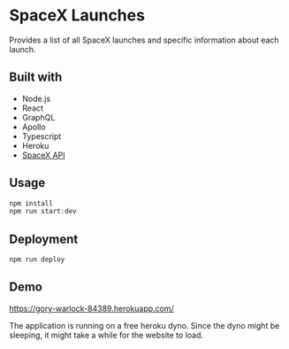 # SpaceX Launches
Provides a list of all SpaceX launches and specific information about each launch. 

## Built with
- Node.js
- React
- GraphQL
- Apollo
- Typescript
- Heroku
- [SpaceX API](https://docs.spacexdata.com/)

## Usage
```javascript
npm install
npm run start:dev
```

## Deployment
```javascript
npm run deploy
```

## Demo
https://gory-warlock-84389.herokuapp.com/

The application is running on a free heroku dyno. Since the dyno might be sleeping, it might take a while for the website
to load.